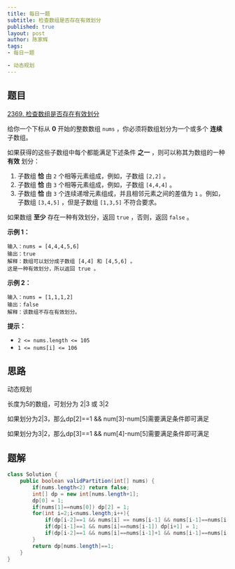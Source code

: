 ```yaml
---
title: 每日一题
subtitle: 检查数组是否存在有效划分
published: true
layout: post
author: 陈家辉
tags:
- 每日一题

- 动态规划
---
```


## 题目

[2369. 检查数组是否存在有效划分](https://leetcode.cn/problems/check-if-there-is-a-valid-partition-for-the-array/)

给你一个下标从 **0** 开始的整数数组 `nums` ，你必须将数组划分为一个或多个 **连续** 子数组。

如果获得的这些子数组中每个都能满足下述条件 **之一** ，则可以称其为数组的一种 **有效** 划分：

1. 子数组 **恰** 由 `2` 个相等元素组成，例如，子数组 `[2,2]` 。
2. 子数组 **恰** 由 `3` 个相等元素组成，例如，子数组 `[4,4,4]` 。
3. 子数组 **恰** 由 `3` 个连续递增元素组成，并且相邻元素之间的差值为 `1` 。例如，子数组 `[3,4,5]` ，但是子数组 `[1,3,5]` 不符合要求。

如果数组 **至少** 存在一种有效划分，返回 `true` ，否则，返回 `false` 。

 

**示例 1：**

```
输入：nums = [4,4,4,5,6]
输出：true
解释：数组可以划分成子数组 [4,4] 和 [4,5,6] 。
这是一种有效划分，所以返回 true 。
```

**示例 2：**

```
输入：nums = [1,1,1,2]
输出：false
解释：该数组不存在有效划分。
```

 

**提示：**

- `2 <= nums.length <= 105`
- `1 <= nums[i] <= 106`

## 思路

动态规划

长度为5的数组，可划分为 2|3 或 3|2

如果划分为2|3，那么dp[2]==1 && num[3]-num[5]需要满足条件即可满足

如果划分为3|2，那么dp[3]==1 && num[4]-num[5]需要满足条件即可满足

## 题解

```java
class Solution {
    public boolean validPartition(int[] nums) {
        if(nums.length<2) return false;
        int[] dp = new int[nums.length+1];
        dp[0] = 1;
        if(nums[1]==nums[0]) dp[2] = 1;
        for(int i=2;i<nums.length;i++){
            if(dp[i-2]==1 && nums[i] == nums[i-1] && nums[i-1]==nums[i-2]) dp[i+1] = 1;
            if(dp[i-1]==1 && nums[i]==nums[i-1]) dp[i+1] = 1;
            if(dp[i-2]==1 && nums[i]==nums[i-1]+1 && nums[i-1]==nums[i-2]+1) dp[i+1] = 1;
        }
        return dp[nums.length]==1;
    }
}
```

